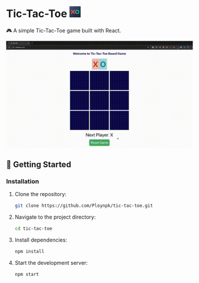 # Tic-Tac-Toe <img src="public/favicon.ico" width="30">


 🎮  A simple Tic-Tac-Toe game built with React.

![Tic-Tac-Toe Demo](public/gamepage.gif)

## 🚀 Getting Started

### Installation
1. Clone the repository:
    ```sh
   git clone https://github.com/Ploynpk/tic-tac-toe.git
    ```

2. Navigate to the project directory:

    ```sh
    cd tic-tac-toe
    ```

3. Install dependencies:

    ```sh
    npm install
    ```

4. Start the development server:
    ```sh
    npm start
    ```
